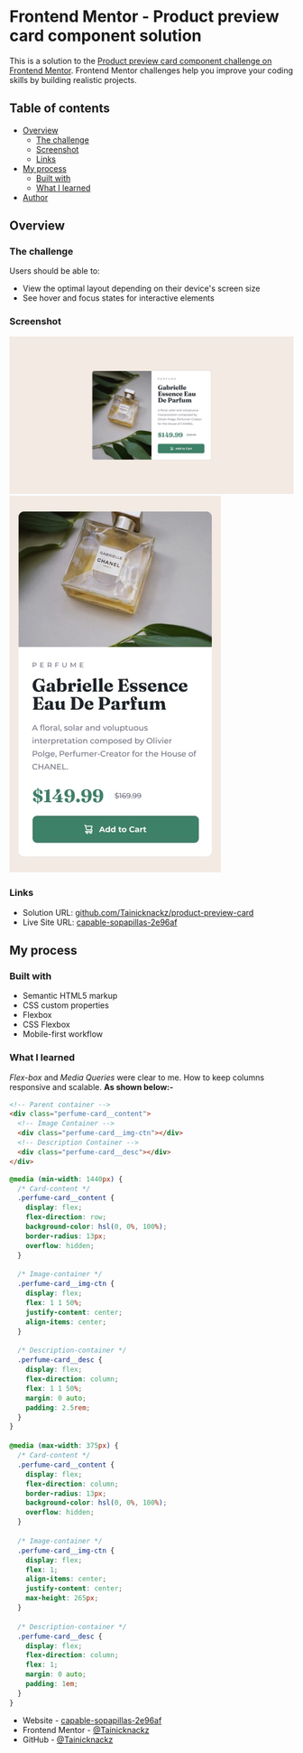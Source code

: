 # Frontend Mentor - Product preview card component solution

This is a solution to the [Product preview card component challenge on Frontend Mentor](https://www.frontendmentor.io/challenges/product-preview-card-component-GO7UmttRfa). Frontend Mentor challenges help you improve your coding skills by building realistic projects.

## Table of contents

- [Overview](#overview)
  - [The challenge](#the-challenge)
  - [Screenshot](#screenshot)
  - [Links](#links)
- [My process](#my-process)
  - [Built with](#built-with)
  - [What I learned](#what-i-learned)
- [Author](#author)

## Overview

### The challenge

Users should be able to:

- View the optimal layout depending on their device's screen size
- See hover and focus states for interactive elements

### Screenshot

![Desktop image](./screenshots/desktop-design.jpg)
![Mobile image](./screenshots/mobile-design.jpg)

### Links

- Solution URL: [github.com/Tainicknackz/product-preview-card](https://capable-sopapillas-2e96af.netlify.app/)
- Live Site URL: [capable-sopapillas-2e96af](https://app.netlify.com/sites/capable-sopapillas-2e96af/deploys/67836906986e40bd644d90d8)

## My process

### Built with

- Semantic HTML5 markup
- CSS custom properties
- Flexbox
- CSS Flexbox
- Mobile-first workflow

### What I learned

_Flex-box_ and _Media Queries_ were clear to me. How to keep columns responsive and scalable. **As shown below:-**

```html
<!-- Parent container -->
<div class="perfume-card__content">
  <!-- Image Container -->
  <div class="perfume-card__img-ctn"></div>
  <!-- Description Container -->
  <div class="perfume-card__desc"></div>
</div>
```

```css
@media (min-width: 1440px) {
  /* Card-content */
  .perfume-card__content {
    display: flex;
    flex-direction: row;
    background-color: hsl(0, 0%, 100%);
    border-radius: 13px;
    overflow: hidden;
  }

  /* Image-container */
  .perfume-card__img-ctn {
    display: flex;
    flex: 1 1 50%;
    justify-content: center;
    align-items: center;
  }

  /* Description-container */
  .perfume-card__desc {
    display: flex;
    flex-direction: column;
    flex: 1 1 50%;
    margin: 0 auto;
    padding: 2.5rem;
  }
}

@media (max-width: 375px) {
  /* Card-content */
  .perfume-card__content {
    display: flex;
    flex-direction: column;
    border-radius: 13px;
    background-color: hsl(0, 0%, 100%);
    overflow: hidden;
  }

  /* Image-container */
  .perfume-card__img-ctn {
    display: flex;
    flex: 1;
    align-items: center;
    justify-content: center;
    max-height: 265px;
  }

  /* Description-container */
  .perfume-card__desc {
    display: flex;
    flex-direction: column;
    flex: 1;
    margin: 0 auto;
    padding: 1em;
  }
}
```

- Website - [capable-sopapillas-2e96af](https://capable-sopapillas-2e96af.netlify.app)
- Frontend Mentor - [@Tainicknackz](https://www.frontendmentor.io/profile/Tainicknackz)
- GitHub - [@Tainicknackz](https://www.github.com/Tainicknackz)
